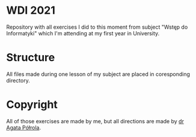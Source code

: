 # WDI 2021

Repository with all exercises I did to this moment from subject "Wstęp do Informatyki" which I'm attending at my first year in University.

# Structure
All files made during one lesson of my subject are placed in coresponding directory.

# Copyright
All of those exercises are made by me, but all directions are made by [dr Agata Półrola](https://www.math.uni.lodz.pl//~polrola/strony/str-2122z-wdprog.html).


